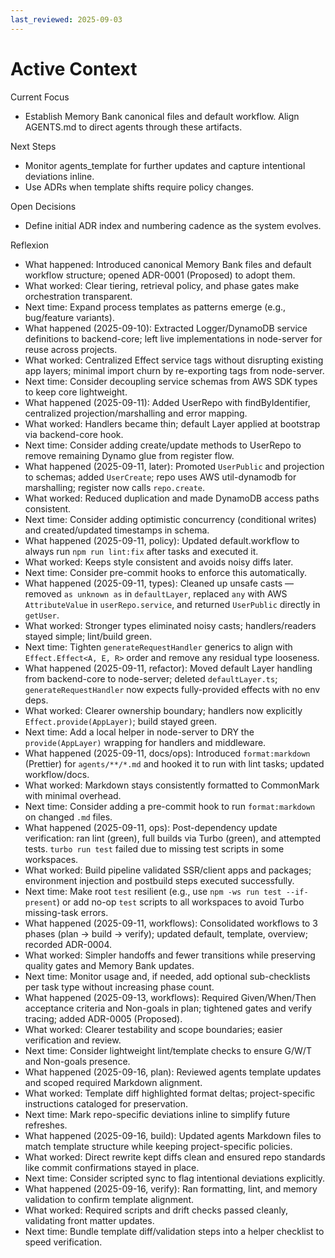 ```yaml
---
last_reviewed: 2025-09-03
---
```


# Active Context

Current Focus

- Establish Memory Bank canonical files and default workflow. Align AGENTS.md to direct agents through these artifacts.

Next Steps

- Monitor agents_template for further updates and capture intentional deviations inline.
- Use ADRs when template shifts require policy changes.

Open Decisions

- Define initial ADR index and numbering cadence as the system evolves.

Reflexion

- What happened: Introduced canonical Memory Bank files and default workflow structure; opened ADR-0001 (Proposed) to adopt them.
- What worked: Clear tiering, retrieval policy, and phase gates make orchestration transparent.
- Next time: Expand process templates as patterns emerge (e.g., bug/feature variants).
- What happened (2025-09-10): Extracted Logger/DynamoDB service definitions to backend-core; left live implementations in node-server for reuse across projects.
- What worked: Centralized Effect service tags without disrupting existing app layers; minimal import churn by re-exporting tags from node-server.
- Next time: Consider decoupling service schemas from AWS SDK types to keep core lightweight.
- What happened (2025-09-11): Added UserRepo with findByIdentifier, centralized projection/marshalling and error mapping.
- What worked: Handlers became thin; default Layer applied at bootstrap via backend-core hook.
- Next time: Consider adding create/update methods to UserRepo to remove remaining Dynamo glue from register flow.
- What happened (2025-09-11, later): Promoted `UserPublic` and projection to schemas; added `UserCreate`; repo uses AWS util-dynamodb for marshalling; register now calls `repo.create`.
- What worked: Reduced duplication and made DynamoDB access paths consistent.
- Next time: Consider adding optimistic concurrency (conditional writes) and created/updated timestamps in schema.
- What happened (2025-09-11, policy): Updated default.workflow to always run `npm run lint:fix` after tasks and executed it.
- What worked: Keeps style consistent and avoids noisy diffs later.
- Next time: Consider pre-commit hooks to enforce this automatically.
- What happened (2025-09-11, types): Cleaned up unsafe casts — removed `as unknown as` in `defaultLayer`, replaced `any` with AWS `AttributeValue` in `userRepo.service`, and returned `UserPublic` directly in `getUser`.
- What worked: Stronger types eliminated noisy casts; handlers/readers stayed simple; lint/build green.
- Next time: Tighten `generateRequestHandler` generics to align with `Effect.Effect<A, E, R>` order and remove any residual type looseness.
- What happened (2025-09-11, refactor): Moved default Layer handling from backend-core to node-server; deleted `defaultLayer.ts`; `generateRequestHandler` now expects fully-provided effects with no env deps.
- What worked: Clearer ownership boundary; handlers now explicitly `Effect.provide(AppLayer)`; build stayed green.
- Next time: Add a local helper in node-server to DRY the `provide(AppLayer)` wrapping for handlers and middleware.
- What happened (2025-09-11, docs/ops): Introduced `format:markdown` (Prettier) for `agents/**/*.md` and hooked it to run with lint tasks; updated workflow/docs.
- What worked: Markdown stays consistently formatted to CommonMark with minimal overhead.
- Next time: Consider adding a pre-commit hook to run `format:markdown` on changed `.md` files.
- What happened (2025-09-11, ops): Post-dependency update verification: ran lint (green), full builds via Turbo (green), and attempted tests. `turbo run test` failed due to missing test scripts in some workspaces.
- What worked: Build pipeline validated SSR/client apps and packages; environment injection and postbuild steps executed successfully.
- Next time: Make root `test` resilient (e.g., use `npm -ws run test --if-present`) or add no-op `test` scripts to all workspaces to avoid Turbo missing-task errors.
- What happened (2025-09-11, workflows): Consolidated workflows to 3 phases (plan → build → verify); updated default, template, overview; recorded ADR-0004.
- What worked: Simpler handoffs and fewer transitions while preserving quality gates and Memory Bank updates.
- Next time: Monitor usage and, if needed, add optional sub-checklists per task type without increasing phase count.
- What happened (2025-09-13, workflows): Required Given/When/Then acceptance criteria and Non-goals in plan; tightened gates and verify tracing; added ADR-0005 (Proposed).
- What worked: Clearer testability and scope boundaries; easier verification and review.
- Next time: Consider lightweight lint/template checks to ensure G/W/T and Non-goals presence.
- What happened (2025-09-16, plan): Reviewed agents template updates and scoped required Markdown alignment.
- What worked: Template diff highlighted format deltas; project-specific instructions cataloged for preservation.
- Next time: Mark repo-specific deviations inline to simplify future refreshes.
- What happened (2025-09-16, build): Updated agents Markdown files to match template structure while keeping project-specific policies.
- What worked: Direct rewrite kept diffs clean and ensured repo standards like commit confirmations stayed in place.
- Next time: Consider scripted sync to flag intentional deviations explicitly.
- What happened (2025-09-16, verify): Ran formatting, lint, and memory validation to confirm template alignment.
- What worked: Required scripts and drift checks passed cleanly, validating front matter updates.
- Next time: Bundle template diff/validation steps into a helper checklist to speed verification.
